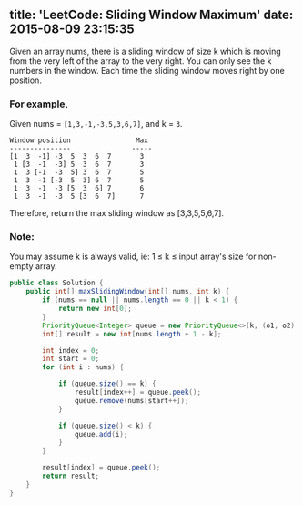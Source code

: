 title: 'LeetCode: Sliding Window Maximum'
date: 2015-08-09 23:15:35
---
Given an array nums, there is a sliding window of size k which is moving from the very left of the array to the very right. You can only see the k numbers in the window. Each time the sliding window moves right by one position.

### For example,
Given nums = `[1,3,-1,-3,5,3,6,7]`, and k = `3`.
```
Window position                Max
---------------               -----
[1  3  -1] -3  5  3  6  7       3
 1 [3  -1  -3] 5  3  6  7       3
 1  3 [-1  -3  5] 3  6  7       5
 1  3  -1 [-3  5  3] 6  7       5
 1  3  -1  -3 [5  3  6] 7       6
 1  3  -1  -3  5 [3  6  7]      7
 ```
Therefore, return the max sliding window as [3,3,5,5,6,7].

### Note: 
You may assume k is always valid, ie: 1 ≤ k ≤ input array's size for non-empty array.

```java
public class Solution {
    public int[] maxSlidingWindow(int[] nums, int k) {
        if (nums == null || nums.length == 0 || k < 1) {
            return new int[0];
        }
        PriorityQueue<Integer> queue = new PriorityQueue<>(k, (o1, o2) -> o2 - o1);
        int[] result = new int[nums.length + 1 - k];

        int index = 0;
        int start = 0;
        for (int i : nums) {

            if (queue.size() == k) {
                result[index++] = queue.peek();
                queue.remove(nums[start++]);
            }

            if (queue.size() < k) {
                queue.add(i);
            }
        }

        result[index] = queue.peek();
        return result;
    }
}
```